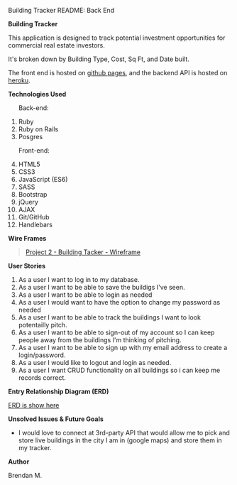 Building Tracker README: Back End


**Building Tracker**

This application is designed to track potential investment opportunities for commercial real estate investors.

It's broken down by Building Type, Cost, Sq Ft, and Date built.

The front end is hosted on [github pages](https://bhmdev.github.io/Building-Tracker-FE/), and the backend API is hosted on [heroku](https://building-tracker-api.herokuapp.com/).

**Technologies Used**
<ol>

Back-end:
<li>Ruby</li>
<li>Ruby on Rails</li>
<li>Posgres</li>

Front-end:
<li>HTML5</li>
<li>CSS3</li>
<li>JavaScript (ES6)</li>
<li>SASS</li>
<li>Bootstrap</li>
<li>jQuery</li>
<li>AJAX</li>
<li>Git/GitHub</li>
<li>Handlebars</li>
</ol>

**Wire Frames**

<blockquote class="imgur-embed-pub" lang="en" data-id="a/X0bEtGq"><a href="//imgur.com/a/X0bEtGq">Project 2 - Building Tacker - Wireframe</a></blockquote>

**User Stories**

1. As a user I want to log in to my database.
2. As a user I want to be able to save the buildigs I've seen.
3. As a user I want to be able to login as needed
4. As a user I would want to have the option to change my password as needed
5. As a user I want to be able to track the buildings I want to look potentailly pitch.
6. As a user I want to be able to sign-out of my account so I can keep people away from the buildings I'm thinking of pitching.
7. As a user I want to be able to sign up with my email address to create a login/password.
8. As a user I would like to logout and login as needed.
9. As a user I want CRUD functionality on all buildings so i can keep me records correct.

**Entry Relationship Diagram (ERD)**

[ERD is show here](https://imgur.com/a/pk47Tgi)


**Unsolved Issues & Future Goals**

- I would love to connect at 3rd-party API that would allow me to pick and store live buildings in the city I am in (google maps) and store them in my tracker.

**Author**

Brendan M.
